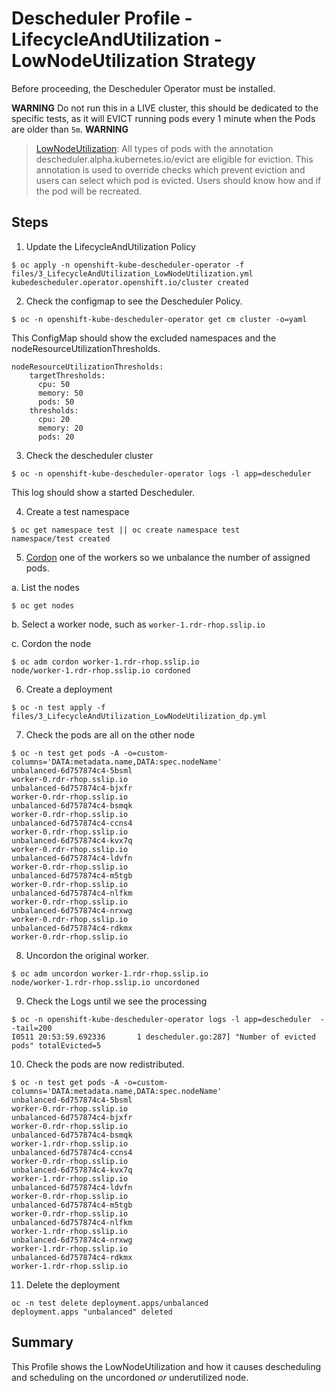 # Descheduler Profile - LifecycleAndUtilization - LowNodeUtilization Strategy

Before proceeding, the Descheduler Operator must be installed.

**WARNING**
Do not run this in a LIVE cluster, this should be dedicated to the specific tests, as it will EVICT running pods every 1 minute when the Pods are older than `5m`.
**WARNING**

> [LowNodeUtilization](https://github.com/kubernetes-sigs/descheduler/tree/master#lownodeutilization): All types of pods with the annotation descheduler.alpha.kubernetes.io/evict are eligible for eviction. This annotation is used to override checks which prevent eviction and users can select which pod is evicted. Users should know how and if the pod will be recreated.

## Steps 

1. Update the LifecycleAndUtilization Policy

```
$ oc apply -n openshift-kube-descheduler-operator -f files/3_LifecycleAndUtilization_LowNodeUtilization.yml
kubedescheduler.operator.openshift.io/cluster created
```

2. Check the configmap to see the Descheduler Policy. 

```
$ oc -n openshift-kube-descheduler-operator get cm cluster -o=yaml
```

This ConfigMap should show the excluded namespaces and the nodeResourceUtilizationThresholds.

```
nodeResourceUtilizationThresholds:
    targetThresholds:
      cpu: 50
      memory: 50
      pods: 50
    thresholds:
      cpu: 20
      memory: 20
      pods: 20
```

3. Check the descheduler cluster 

```
$ oc -n openshift-kube-descheduler-operator logs -l app=descheduler 
```

This log should show a started Descheduler.

4. Create a test namespace

```
$ oc get namespace test || oc create namespace test
namespace/test created
```

5. [Cordon](https://docs.openshift.com/container-platform/4.10/nodes/nodes/nodes-nodes-working.html) one of the workers so we unbalance the number of assigned pods. 

a. List the nodes

```
$ oc get nodes
```

b. Select a worker node, such as `worker-1.rdr-rhop.sslip.io` 

c. Cordon the node

```
$ oc adm cordon worker-1.rdr-rhop.sslip.io
node/worker-1.rdr-rhop.sslip.io cordoned
```

6. Create a deployment

```
$ oc -n test apply -f files/3_LifecycleAndUtilization_LowNodeUtilization_dp.yml
```

7. Check the pods are all on the other node 

```
$ oc -n test get pods -A -o=custom-columns='DATA:metadata.name,DATA:spec.nodeName'
unbalanced-6d757874c4-5bsml                                                      worker-0.rdr-rhop.sslip.io
unbalanced-6d757874c4-bjxfr                                                      worker-0.rdr-rhop.sslip.io
unbalanced-6d757874c4-bsmqk                                                      worker-0.rdr-rhop.sslip.io
unbalanced-6d757874c4-ccns4                                                      worker-0.rdr-rhop.sslip.io
unbalanced-6d757874c4-kvx7q                                                      worker-0.rdr-rhop.sslip.io
unbalanced-6d757874c4-ldvfn                                                      worker-0.rdr-rhop.sslip.io
unbalanced-6d757874c4-m5tgb                                                      worker-0.rdr-rhop.sslip.io
unbalanced-6d757874c4-nlfkm                                                      worker-0.rdr-rhop.sslip.io
unbalanced-6d757874c4-nrxwg                                                      worker-0.rdr-rhop.sslip.io
unbalanced-6d757874c4-rdkmx                                                      worker-0.rdr-rhop.sslip.io
```

8. Uncordon the original worker.

```
$ oc adm uncordon worker-1.rdr-rhop.sslip.io              
node/worker-1.rdr-rhop.sslip.io uncordoned
```

9. Check the Logs until we see the processing

```
$ oc -n openshift-kube-descheduler-operator logs -l app=descheduler  --tail=200                                 
I0511 20:53:59.692336       1 descheduler.go:287] "Number of evicted pods" totalEvicted=5
```

10. Check the pods are now redistributed. 

```
$ oc -n test get pods -A -o=custom-columns='DATA:metadata.name,DATA:spec.nodeName'   
unbalanced-6d757874c4-5bsml                                                      worker-0.rdr-rhop.sslip.io
unbalanced-6d757874c4-bjxfr                                                      worker-0.rdr-rhop.sslip.io
unbalanced-6d757874c4-bsmqk                                                      worker-1.rdr-rhop.sslip.io
unbalanced-6d757874c4-ccns4                                                      worker-0.rdr-rhop.sslip.io
unbalanced-6d757874c4-kvx7q                                                      worker-1.rdr-rhop.sslip.io
unbalanced-6d757874c4-ldvfn                                                      worker-0.rdr-rhop.sslip.io
unbalanced-6d757874c4-m5tgb                                                      worker-0.rdr-rhop.sslip.io
unbalanced-6d757874c4-nlfkm                                                      worker-1.rdr-rhop.sslip.io
unbalanced-6d757874c4-nrxwg                                                      worker-1.rdr-rhop.sslip.io
unbalanced-6d757874c4-rdkmx                                                      worker-1.rdr-rhop.sslip.io
```


11. Delete the deployment

```
oc -n test delete deployment.apps/unbalanced
deployment.apps "unbalanced" deleted
```

## Summary

This Profile shows the LowNodeUtilization and how it causes descheduling and scheduling on the uncordoned *or* underutilized node.
